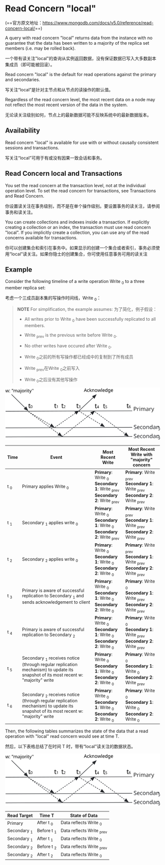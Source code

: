 # Read Concern "local"

(==官方原文地址：<https://www.mongodb.com/docs/v5.0/reference/read-concern-local/>==)

A query with read concern "local" returns data from the instance with no guarantee that the data has been written to a majority of the replica set members (i.e. may be rolled back).

一个带有读关注"local"的查询从实例返回数据，没有保证数据已写入大多数副本集成员（即可能被回滚）。

Read concern "local" is the default for read operations against the primary and secondaries.

写关注“local”是针对主节点和从节点的读操作的默认值。

Regardless of the read concern level, the most recent data on a node may not reflect the most recent version of the data in the system.

无论读关注级别如何，节点上的最新数据可能不反映系统中的最新数据版本。

## Availability

Read concern "local" is available for use with or without causally consistent sessions and transactions.

写关注“local”可用于有或没有因果一致会话和事务。

## Read Concern local and Transactions

You set the read concern at the transaction level, not at the individual operation level. To set the read concern for transactions, see Transactions and Read Concern.

你设置读关注在事务级别，而不是在单个操作级别。要设置事务的读关注，请参阅事务和读关注。

You can create collections and indexes inside a transaction. If explicitly creating a collection or an index, the transaction must use read concern "local". If you implicitly create a collection, you can use any of the read concerns available for transactions.

你可以创建集合和索引在事务中。如果显示的创建一个集合或者索引，事务必须使用“local”读关注。如果你隐士的创建集合，你可使用任意事务可用的读关注

## Example

Consider the following timeline of a write operation Write <sub>0</sub> to a three member replica set:

考虑一个三成员副本集的写操作时间线，Write <sub>0</sub>：

> **NOTE**
> For simplification, the example assumes:
> 为了简化，例子假设：
>
> - All writes prior to Write <sub>0</sub> have been successfully replicated to all members.
> - Write <sub>prev</sub> is the previous write before Write <sub>0</sub>.
> - No other writes have occured after Write <sub>0</sub>.
>
> - Write <sub>0</sub>之前的所有写操作都已经成中的复制到了所有成员
> - Write <sub>prev</sub>在Write <sub>0</sub>之前写入
> - Write <sub>0</sub>之后没有其他写操作

![image](./images/read-concern-write-timeline.svg)

|Time|Event|Most Recent Write|Most Recent Write with "majority" concern|
|---|---|---|---|
|t <sub>0</sub>|Primary applies Write <sub>0</sub>|**Primary**: Write <sub>0</sub><br/>**Secondary 1**: Write <sub>prev</sub><br/>**Secondary 2**: Write <sub>prev</sub>|**Primary**: Write <sub>prev</sub><br/>**Secondary 1**: Write <sub>prev</sub><br/>**Secondary 2**: Write <sub>prev</sub>|
|t <sub>1</sub>|Secondary <sub>1</sub> applies write <sub>0</sub>|**Primary**: Write <sub>0</sub><br/>**Secondary 1**: Write <sub>0</sub><br/>**Secondary 2**: Write <sub>prev</sub>|**Primary**: Write <sub>prev</sub><br/>**Secondary 1**: Write <sub>prev</sub><br/>**Secondary 2**: Write <sub>prev</sub>|
|t <sub>2</sub>|Secondary <sub>2</sub> applies write <sub>0</sub>|**Primary**: Write <sub>0</sub><br/>**Secondary 1**: Write <sub>0</sub><br/>**Secondary 2**: Write <sub>0</sub>|**Primary**: Write <sub>prev</sub><br/>**Secondary 1**: Write <sub>prev</sub><br/>**Secondary 2**: Write <sub>prev</sub>|
|t <sub>3</sub>|Primary is aware of successful replication to Secondary <sub>1</sub> and sends acknowledgement to client|**Primary**: Write <sub>0</sub><br/>**Secondary 1**: Write <sub>0</sub><br/>**Secondary 2**: Write <sub>0</sub>|**Primary**: Write <sub>0</sub><br/>**Secondary 1**: Write <sub>prev</sub><br/>**Secondary 2**: Write <sub>prev</sub>|
|t <sub>4</sub>|Primary is aware of successful replication to Secondary <sub>2</sub>|**Primary**: Write <sub>0</sub><br/>**Secondary 1**: Write <sub>0</sub><br/>**Secondary 2**: Write <sub>0</sub>|**Primary**: Write <sub>0</sub><br/>**Secondary 1**: Write <sub>prev</sub><br/>**Secondary 2**: Write <sub>prev</sub>|
|t <sub>5</sub>|Secondary <sub>1</sub> receives notice (through regular replication mechanism) to update its snapshot of its most recent w: "majority" write|**Primary**: Write <sub>0</sub><br/>**Secondary 1**: Write <sub>0</sub><br/>**Secondary 2**: Write <sub>0</sub>|**Primary**: Write <sub>0</sub><br/>**Secondary 1**: Write <sub>0</sub><br/>**Secondary 2**: Write <sub>prev</sub>|
|t <sub>6</sub>|Secondary <sub>2</sub> receives notice (through regular replication mechanism) to update its snapshot of its most recent w: "majority" write|**Primary**: Write <sub>0</sub><br/>**Secondary 1**: Write <sub>0</sub><br/>**Secondary 2**: Write <sub>0</sub>|**Primary**: Write <sub>0</sub><br/>**Secondary 1**: Write <sub>0</sub><br/>**Secondary 2**: Write <sub>0</sub>|

Then, the following tables summarizes the state of the data that a read operation with "local" read concern would see at time T.

然后，以下表格总结了在时间 T 时，带有“local”读关注的数据状态。

![imgae](./images/read-concern-write-timeline.svg)

|Read Target|Time T|State of Data|
|---|---|---|
|Primary|After t <sub>0</sub>|Data reflects Write <sub>0</sub>|
|Secondary <sub>1</sub>|Before t <sub>1</sub>|Data reflects Write <sub>prev</sub>|
|Secondary <sub>1</sub>|After t <sub>1</sub>|Data reflects Write <sub>0</sub>|
|Secondary <sub>2</sub>|Before t <sub>2</sub>|Data reflects Write <sub>prev</sub>|
|Secondary <sub>2</sub>|After t <sub>2</sub>|Data reflects Write <sub>0</sub>|
